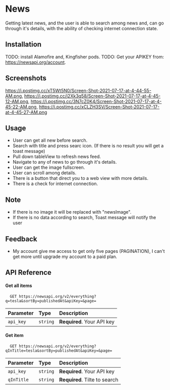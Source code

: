 # News
Getting latest news, and the user is able to search among news and, can go through it's details, with the ability of checking internet connection state.


## Installation
TODO: install Alamofire and, Kingfisher pods.
TODO: Get your APIKEY from: https://newsapi.org/account.


## Screenshots

https://i.postimg.cc/xT5Wt5N0/Screen-Shot-2021-07-17-at-4-44-55-AM.png,
https://i.postimg.cc/j2Xk3q58/Screen-Shot-2021-07-17-at-4-45-12-AM.png,
https://i.postimg.cc/3N7cZ0K4/Screen-Shot-2021-07-17-at-4-45-22-AM.png,
https://i.postimg.cc/xCLZH3SV/Screen-Shot-2021-07-17-at-4-45-27-AM.png


## Usage
- User can get all new before search.
- Search with title and press searc icon. (If there is no result you will get a toast message)
- Pull down tableView to refresh news feed.
- Navigate to any of news to go through it's details.
- User can get the image fullscreen.
- User can scroll among details.
- There is a button that direct you to a web view with more details.
- There is a check for internet connection.

## Note
- If there is no image it will be replaced with "newsImage".
- If there is no data according to search, Toast message will notify the user

## Feedback
- My account give me access to get only five pages (PAGINATION), I can't get more until upgrade my account to a paid plan.


## API Reference

#### Get all items

```http
  GET https://newsapi.org/v2/everything?q=tesla&sortBy=publishedAt&apiKey=&page=
```

| Parameter | Type     | Description                |
| :-------- | :------- | :------------------------- |
| `api_key` | `string` | **Required**. Your API key |

#### Get item

```http
  GET https://newsapi.org/v2/everything?qInTitle=tesla&sortBy=publishedAt&apiKey=&page=
```

| Parameter | Type     | Description                       |
| :-------- | :------- | :-------------------------------- |
| `api_key`      | `string` | **Required**. Your API key 
| `qInTitle`      | `string` | **Required**. Tilte to search

  
